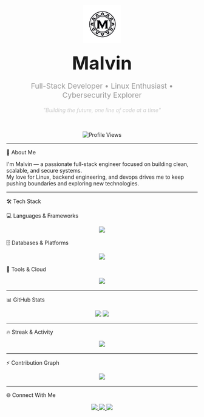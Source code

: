 <div align="center">

  <!-- LOGO -->
  <img src="public/apple-touch-icon.png" alt="Malvin Logo" width="100" style="margin-bottom: 20px;" />

  <!-- NAME & TITLE -->
  <h1 align="center" style="font-size: 3rem; font-weight: bold; margin: 0;">Malvin</h1>
  <p align="center" style="font-size: 1.2rem; color: #999;">Full-Stack Developer • Linux Enthusiast • Cybersecurity Explorer</p>

  <!-- MOTTO -->
  <em style="color: #ccc;">"Building the future, one line of code at a time"</em>

  <!-- PROFILE VIEWS -->
  <br/><br/>
  <img src="https://komarev.com/ghpvc/?username=Malvin555&label=Profile+Views&color=000000&style=flat-square" alt="Profile Views" />

</div>

---

🚀 About Me

I'm Malvin — a passionate full-stack engineer focused on building clean, scalable, and secure systems.  
My love for Linux, backend engineering, and devops drives me to keep pushing boundaries and exploring new technologies.

---

🛠️ Tech Stack

💻 Languages & Frameworks
<div align="center">
  <img src="https://skillicons.dev/icons?i=js,ts,python,php,html,css,bash,react,next,nodejs,laravel,astro&theme=dark" />
</div>

🗄️ Databases & Platforms
<div align="center">
  <img src="https://skillicons.dev/icons?i=mysql,postgres,mongodb&theme=dark" />
</div>

🧰 Tools & Cloud
<div align="center">
  <img src="https://skillicons.dev/icons?i=docker,linux,git,github,vercel,cloudflare,redhat&theme=dark" />
</div>

---

📊 GitHub Stats

<div align="center">
  <img height="180em" src="https://github-readme-stats.vercel.app/api?username=Malvin555&show_icons=true&theme=github_dark&count_private=true&hide_border=true" />
  <img height="180em" src="https://github-readme-stats.vercel.app/api/top-langs/?username=Malvin555&layout=compact&theme=github_dark&hide_border=true" />
</div>

---

🔥 Streak & Activity

<div align="center">
  <img src="https://streak-stats.demolab.com?user=Malvin555&theme=github-dark&hide_border=true&date_format=j%20M%5B%20Y%5D" />
</div>

---

⚡ Contribution Graph

<div align="center">
  <img src="https://github-readme-activity-graph.vercel.app/graph?username=Malvin555&theme=github-dark&hide_border=true&area=true" />
</div>

---

🌐 Connect With Me

<div align="center">
  <a href="https://github.com/Malvin555">
    <img src="https://img.shields.io/badge/GitHub-Malvin555-000000?style=for-the-badge&logo=github&logoColor=white" />
  </a>
  <a href="https://malvolio.vercel.app">
    <img src="https://img.shields.io/badge/Portfolio-malvolio.vercel.app-000000?style=for-the-badge&logo=vercel&logoColor=white" />
  </a>
  <a href="https://linkedin.com/in/malvin">
    <img src="https://img.shields.io/badge/LinkedIn-malvin-000000?style=for-the-badge&logo=linkedin&logoColor=white" />
  </a>
</div>
